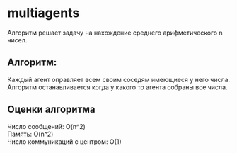# multiagents

Алгоритм решает задачу на нахождение среднего арифметического n чисел.

## Алгоритм:

Каждый агент оправляет всем своим соседям имеющиеся у него числа. Алгоритм останавливается когда у какого то агента собраны все числа.

## Оценки алгоритма

Число сообщений: O(n^2)  
Память: O(n^2)  
Число коммуникаций с центром: O(1)
